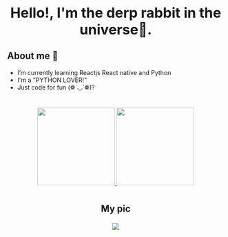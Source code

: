 <!-- github read me .md -->

<h1 align="center" style="font-size: 2rem; " >
        Hello!, I'm the derp rabbit in the universe🐇.
</h1>
<div>
<h2>About me 🐰</h2>
<ul>
<li> I’m currently learning Reactjs React native and Python </li>
<li> I'm a "PYTHON LOVER!" </li>
<li> Just code for fun (❁´◡`❁)? </li>
</ul>
</div>
<h1></h1>
<div align="center">
  <a href="https://github.com/ramune0144">
  <img height="180em" src="https://github-readme-stats.vercel.app/api?username=ramune0144&show_icons=true&theme=dracula&include_all_commits=true&count_private=true"/>
  <img height="180em" src="https://github-readme-stats.vercel.app/api/top-langs/?username=ramune0144&layout=compact&langs_count=7&theme=dracula"/>
  </a>
</div>
<h1></h1>
<div align="center">
<h2 ">My pic</p>
<img src="https://external-preview.redd.it/7UnFfPtazcVmBvt8R9-b9Pb8RS2841LV46BHN5SAPKo.jpg?auto=webp&s=d980048be926ee1b785e173f52bc8f5dcdbb9faa">
</div>
